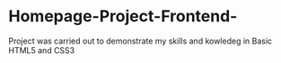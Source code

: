 # Homepage-Project-Frontend-
Project was carried out to demonstrate my skills and kowledeg in Basic HTML5 and CSS3
